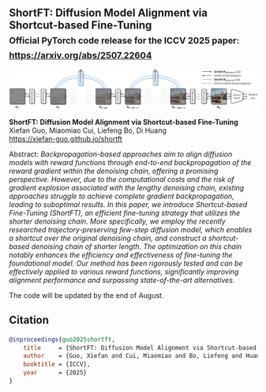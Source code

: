 ## ShortFT: Diffusion Model Alignment via Shortcut-based Fine-Tuning<br><sub>Official PyTorch code release for the ICCV 2025 paper: https://arxiv.org/abs/2507.22604</sub>

![I4VGen](./docs/shortft.png)

**ShortFT: Diffusion Model Alignment via Shortcut-based Fine-Tuning**<br>
Xiefan Guo, Miaomiao Cui, Liefeng Bo, Di Huang<br>
https://xiefan-guo.github.io/shortft<br>

Abstract: *Backpropagation-based approaches aim to align diffusion models with reward functions through end-to-end backpropagation of the reward gradient within the denoising chain, offering a promising perspective. However, due to the computational costs and the risk of gradient explosion associated with the lengthy denoising chain, existing approaches struggle to achieve complete gradient backpropagation, leading to suboptimal results. In this paper, we introduce Shortcut-based Fine-Tuning (ShortFT), an efficient fine-tuning strategy that utilizes the shorter denoising chain. More specifically, we employ the recently researched trajectory-preserving few-step diffusion model, which enables a shortcut over the original denoising chain, and construct a shortcut-based denoising chain of shorter length. The optimization on this chain notably enhances the efficiency and effectiveness of fine-tuning the foundational model. Our method has been rigorously tested and can be effectively applied to various reward functions, significantly improving alignment performance and surpassing state-of-the-art alternatives.*


The code will be updated by the end of August.


## Citation

```bibtex
@inproceedings{guo2025shortft,
    title     = {ShortFT: Diffusion Model Alignment via Shortcut-based Fine-Tuning},
    author    = {Guo, Xiefan and Cui, Miaomiao and Bo, Liefeng and Huang, Di},
    booktitle = {ICCV},
    year      = {2025}
}
```

